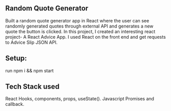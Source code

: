 ## Random Quote Generator
Built a random quote generator app in React where the user can see randomly generated quotes through external API and generates a new quote the button is clicked. In this project, I created an interesting react project- A React Advice App. I used React on the front end and get requests to Advice Slip JSON API.

## Setup:
run npm i && npm start

## Tech Stack used
React Hooks, components, props, useState(). Javascript Promises and callback.
